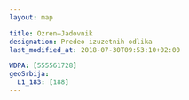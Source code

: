 ```yaml
---
layout: map

title: Ozren–Jadovnik
designation: Predeo izuzetnih odlika
last_modified_at: 2018-07-30T09:53:10+02:00

WDPA: [555561728]
geoSrbija:
  L1_183: [188]
---
```


